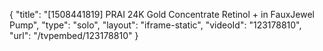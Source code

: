 {
    "title": "[1508441819] PRAI 24K Gold Concentrate Retinol + in FauxJewel Pump",
    "type": "solo",
    "layout": "iframe-static",
    "videoId": "123178810",
    "url": "\/tvpembed\/123178810"
}